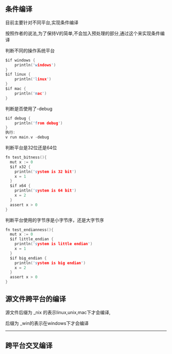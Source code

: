 ## 条件编译

目前主要针对不同平台,实现条件编译

按照作者的说法,为了保持V的简单,不会加入预处理的部分,通过这个来实现条件编译

判断不同的操作系统平台

```c
$if windows {
	println('windows')
}
$if linux {
	println('linux')
}
$if mac {
	println('mac')
}
```

判断是否使用了-debug

```c
$if debug {
	println('from debug')
}
执行:
v run main.v -debug
```

判断平台是32位还是64位

```c
fn test_bitness(){
  mut x := 0
  $if x32 {
    println('system is 32 bit')
    x = 1
  }
  $if x64 {
    println('system is 64 bit')
    x = 2
  }
  assert x > 0
}
```

判断平台使用的字节序是小字节序，还是大字节序

```c
fn test_endianness(){
  mut x := 0
  $if little_endian {
    println('system is little endian')
    x = 1
  }
  $if big_endian {
    println('system is big endian')
    x = 2
  }
  assert x > 0
}
```



## 源文件跨平台的编译

源文件后缀为 _nix 的表示linux,unix,mac下才会编译,

后缀为 _win的表示在windows下才会编译

------



## 跨平台交叉编译


